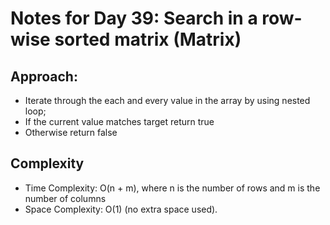 # Notes for Day 39: Search in a row-wise sorted matrix (Matrix)

## Approach:

- Iterate through the each and every value in the array by using nested loop;
- If the current value matches target return true
- Otherwise return false

## Complexity

- Time Complexity: O(n + m), where n is the number of rows and m is the number of columns
- Space Complexity: O(1) (no extra space used).
